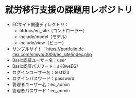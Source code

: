 # 就労移行支援の課題用レポジトリ<br>
* ECサイト関連ディレクトリ：
  * htdocs/ec_site（コントローラー）
  * include/model（モデル）
  * include/view（ビュー）
* サンプルサイト：https://portfolio.dc-itex.com/omiya/0006/ec_site/index.php
* Basic認証ユーザー名：user
* Basic認証パスワード：sK8weEG/
* ログインユーザー名：test123
* ログインパスワード：password
* 管理者ユーザー名：ec_admin
* 管理者パスワード：ec_admin
